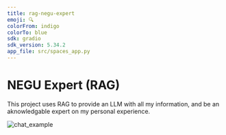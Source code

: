 ```yaml
---
title: rag-negu-expert
emoji: 🔍
colorFrom: indigo
colorTo: blue
sdk: gradio
sdk_version: 5.34.2
app_file: src/spaces_app.py
---
```


# NEGU Expert (RAG)

This project uses RAG to provide an LLM with all my information, and be an aknowledgable expert on my personal experience.

![chat_example](img/chat_example.png)
